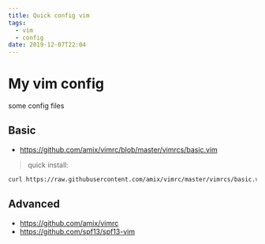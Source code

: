 ```yaml
---
title: Quick config vim
tags:
  - vim
  - config
date: 2019-12-07T22:04
---
```


# My vim config

some config files

<!--truncate-->

## Basic

- https://github.com/amix/vimrc/blob/master/vimrcs/basic.vim

> quick install:

```bash
curl https://raw.githubusercontent.com/amix/vimrc/master/vimrcs/basic.vim -o ~/.vimrc
```

## Advanced

- https://github.com/amix/vimrc
- https://github.com/spf13/spf13-vim
